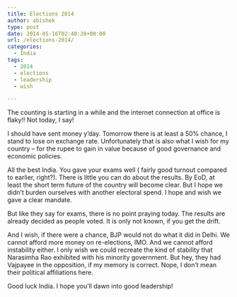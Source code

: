 ```yaml
---
title: Elections 2014
author: abishek
type: post
date: 2014-05-16T02:40:28+00:00
url: /elections-2014/
categories:
  - India
tags:
  - 2014
  - elections
  - leadership
  - wish

---
```

The counting is starting in a while and the internet connection at office is flaky!! Not today, I say!

I should have sent money y&#8217;day. Tomorrow there is at least a 50% chance, I stand to lose on exchange rate. Unfortunately that is also what I wish for my country &#8211; for the rupee to gain in value because of good governance and economic policies. 

All the best India. You gave your exams well ( fairly good turnout compared to earlier, right?). There is little you can do about the results. By EoD, at least the short term future of the country will become clear. But I hope we didn&#8217;t burden ourselves with another electoral spend. I hope and wish we gave a clear mandate. 

But like they say for exams, there is no point praying today. The results are already decided as people voted. It is only not known, if you get the drift. 

And I wish, if there were a chance, BJP would not do what it did in Delhi. We cannot afford more money on re-elections, IMO. And we cannot afford instability either. I only wish we could recreate the kind of stability that Narasimha Rao exhibited with his minority government. But hey, they had Vajpayee in the opposition, if my memory is correct. Nope, I don&#8217;t mean their political affiliations here. 

Good luck India. I hope you&#8217;ll dawn into good leadership!